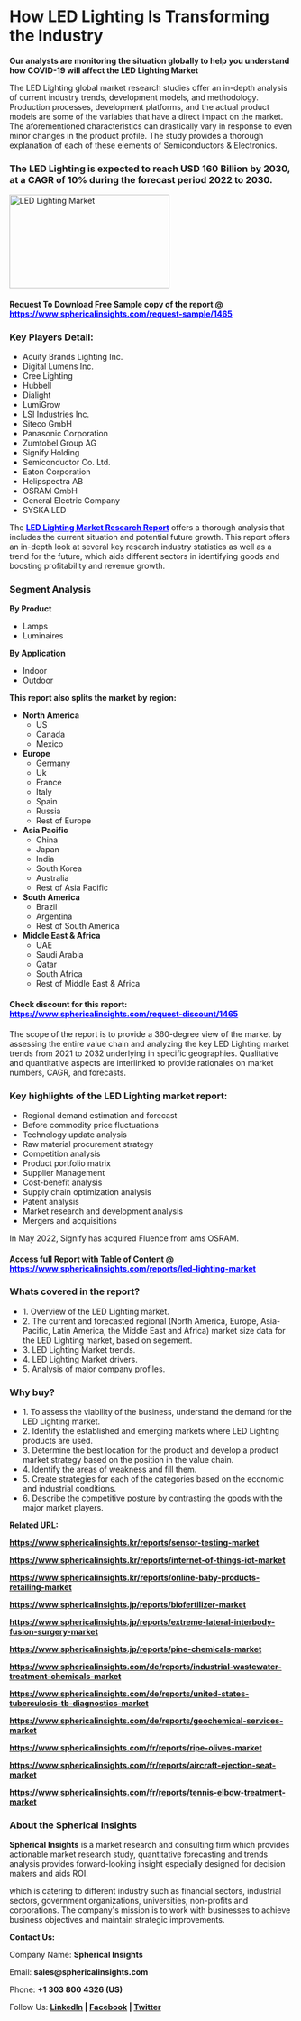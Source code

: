 <h1>How LED Lighting Is Transforming the Industry</h1>
<p><strong>Our analysts are monitoring the situation globally to help you understand how COVID-19 will affect the LED Lighting Market</strong></p>
<p>The LED Lighting global market research studies offer an in-depth analysis of current industry trends, development models, and methodology. Production processes, development platforms, and the actual product models are some of the variables that have a direct impact on the market. The aforementioned characteristics can drastically vary in response to even minor changes in the product profile. The study provides a thorough explanation of each of these elements of Semiconductors &amp; Electronics.</p>
<h3>The LED Lighting is expected to reach USD 160 Billion by 2030, at a CAGR of 10% during the forecast period 2022 to 2030.</h3>
<p><img src="https://www.sphericalinsights.com/images/rd/led-lighting-market.png" alt="LED Lighting Market" width="284" height="166" /></p>
<h4>Request To Download Free Sample copy of the report @<span style="color: #0000ff;"><a style="color: #0000ff;" href="%20https://www.sphericalinsights.com/request-sample/1465" target="_blank"> https://www.sphericalinsights.com/request-sample/1465</a></span></h4>
<h3><strong>Key Players Detail:</strong></h3>
<ul>
<li>Acuity Brands Lighting Inc.</li>
<li>Digital Lumens Inc.</li>
<li>Cree Lighting</li>
<li>Hubbell</li>
<li>Dialight</li>
<li>LumiGrow</li>
<li>LSI Industries Inc.</li>
<li>Siteco GmbH</li>
<li>Panasonic Corporation</li>
<li>Zumtobel Group AG</li>
<li>Signify Holding</li>
<li>Semiconductor Co. Ltd.</li>
<li>Eaton Corporation</li>
<li>Helipspectra AB</li>
<li>OSRAM GmbH</li>
<li>General Electric Company</li>
<li>SYSKA LED</li>
</ul>
<p>The <span style="color: #0000ff;"><strong><a style="color: #0000ff;" href="https://www.sphericalinsights.com/reports/led-lighting-market" target="_blank">LED Lighting Market Research Report</a></strong></span> offers a thorough analysis that includes the current situation and potential future growth. This report offers an in-depth look at several key research industry statistics as well as a trend for the future, which aids different sectors in identifying goods and boosting profitability and revenue growth.</p>
<h3><strong>Segment Analysis </strong></h3>
<p><strong>By Product</strong></p>
<ul>
<li>Lamps</li>
<li>Luminaires</li>
</ul>
<p><strong>By Application</strong></p>
<ul>
<li>Indoor</li>
<li>Outdoor</li>
</ul>
<p><strong>This report also splits the market by region:</strong></p>
<ul>
<li><strong>North America</strong>
<ul>
<li>US</li>
<li>Canada</li>
<li>Mexico</li>
</ul>
</li>
<li><strong>Europe</strong>
<ul>
<li>Germany</li>
<li>Uk</li>
<li>France</li>
<li>Italy</li>
<li>Spain</li>
<li>Russia</li>
<li>Rest of Europe</li>
</ul>
</li>
<li><strong>Asia Pacific</strong>
<ul>
<li>China</li>
<li>Japan</li>
<li>India</li>
<li>South Korea</li>
<li>Australia</li>
<li>Rest of Asia Pacific</li>
</ul>
</li>
<li><strong>South America</strong>
<ul>
<li>Brazil</li>
<li>Argentina</li>
<li>Rest of South America</li>
</ul>
</li>
<li><strong>Middle East &amp; Africa</strong>
<ul>
<li>UAE</li>
<li>Saudi Arabia</li>
<li>Qatar</li>
<li>South Africa</li>
<li>Rest of Middle East &amp; Africa</li>
</ul>
</li>
</ul>
<h4>Check discount for this report: <span style="color: #0000ff;"><a style="color: #0000ff;" href="https://www.sphericalinsights.com/request-discount/1465" target="_blank">https://www.sphericalinsights.com/request-discount/1465</a></span></h4>
<p>The scope of the report is to provide a 360-degree view of the market by assessing the entire value chain and analyzing the key LED Lighting market trends from 2021 to 2032 underlying in specific geographies. Qualitative and quantitative aspects are interlinked to provide rationales on market numbers, CAGR, and forecasts.</p>
<h3><strong>Key highlights of the LED Lighting market report:</strong></h3>
<ul>
<li>Regional demand estimation and forecast</li>
<li>Before commodity price fluctuations</li>
<li>Technology update analysis</li>
<li>Raw material procurement strategy</li>
<li>Competition analysis</li>
<li>Product portfolio matrix</li>
<li>Supplier Management</li>
<li>Cost-benefit analysis</li>
<li>Supply chain optimization analysis</li>
<li>Patent analysis</li>
<li>Market research and development analysis</li>
<li>Mergers and acquisitions</li>
</ul>
<p>In May 2022, Signify has acquired Fluence from ams OSRAM.</p>
<h4>Access full Report with Table of Content @ <span style="color: #0000ff;"><a style="color: #0000ff;" href="https://www.sphericalinsights.com/reports/led-lighting-market" target="_blank">https://www.sphericalinsights.com/reports/led-lighting-market</a></span></h4>
<h3><strong>Whats covered in the report?</strong></h3>
<ul>
<li>1. Overview of the LED Lighting market.</li>
<li>2. The current and forecasted regional (North America, Europe, Asia-Pacific, Latin America, the Middle East and Africa) market size data for the LED Lighting market, based on segement.</li>
<li>3. LED Lighting Market trends.</li>
<li>4. LED Lighting Market drivers.</li>
<li>5. Analysis of major company profiles.</li>
</ul>
<h3><strong>Why buy?</strong></h3>
<ul>
<li>1. To assess the viability of the business, understand the demand for the LED Lighting market.</li>
<li>2. Identify the established and emerging markets where LED Lighting products are used.</li>
<li>3. Determine the best location for the product and develop a product market strategy based on the position in the value chain.</li>
<li>4. Identify the areas of weakness and fill them.</li>
<li>5. Create strategies for each of the categories based on the economic and industrial conditions.</li>
<li>6. Describe the competitive posture by contrasting the goods with the major market players.</li>
</ul>
<p><strong>Related URL:</strong></p>
<p><strong><a href="https://www.sphericalinsights.kr/reports/sensor-testing-markethttps://www.sphericalinsights.kr/reports/internet-of-things-iot-markethttps://www.sphericalinsights.kr/reports/online-baby-products-retailing-market">https://www.sphericalinsights.kr/reports/sensor-testing-market</a></strong></p>
<p><strong><a href="https://www.sphericalinsights.kr/reports/sensor-testing-markethttps://www.sphericalinsights.kr/reports/internet-of-things-iot-markethttps://www.sphericalinsights.kr/reports/online-baby-products-retailing-market">https://www.sphericalinsights.kr/reports/internet-of-things-iot-market</a></strong></p>
<p><strong><a href="https://www.sphericalinsights.kr/reports/sensor-testing-markethttps://www.sphericalinsights.kr/reports/internet-of-things-iot-markethttps://www.sphericalinsights.kr/reports/online-baby-products-retailing-market">https://www.sphericalinsights.kr/reports/online-baby-products-retailing-market</a></strong></p>
<p><strong><a href="https://www.sphericalinsights.jp/reports/biofertilizer-markethttps://www.sphericalinsights.jp/reports/extreme-lateral-interbody-fusion-surgery-markethttps://www.sphericalinsights.jp/reports/pine-chemicals-market">https://www.sphericalinsights.jp/reports/biofertilizer-market</a></strong></p>
<p><strong><a href="https://www.sphericalinsights.jp/reports/biofertilizer-markethttps://www.sphericalinsights.jp/reports/extreme-lateral-interbody-fusion-surgery-markethttps://www.sphericalinsights.jp/reports/pine-chemicals-market">https://www.sphericalinsights.jp/reports/extreme-lateral-interbody-fusion-surgery-market</a></strong></p>
<p><strong><a href="https://www.sphericalinsights.jp/reports/biofertilizer-markethttps://www.sphericalinsights.jp/reports/extreme-lateral-interbody-fusion-surgery-markethttps://www.sphericalinsights.jp/reports/pine-chemicals-market">https://www.sphericalinsights.jp/reports/pine-chemicals-market</a></strong></p>
<p><strong><a href="https://www.sphericalinsights.com/de/reports/industrial-wastewater-treatment-chemicals-markethttps://www.sphericalinsights.com/de/reports/united-states-tuberculosis-tb-diagnostics-markethttps://www.sphericalinsights.com/de/reports/geochemical-services-market">https://www.sphericalinsights.com/de/reports/industrial-wastewater-treatment-chemicals-market</a></strong></p>
<p><strong><a href="https://www.sphericalinsights.com/de/reports/industrial-wastewater-treatment-chemicals-markethttps://www.sphericalinsights.com/de/reports/united-states-tuberculosis-tb-diagnostics-markethttps://www.sphericalinsights.com/de/reports/geochemical-services-market">https://www.sphericalinsights.com/de/reports/united-states-tuberculosis-tb-diagnostics-market</a></strong></p>
<p><strong><a href="https://www.sphericalinsights.com/de/reports/industrial-wastewater-treatment-chemicals-markethttps://www.sphericalinsights.com/de/reports/united-states-tuberculosis-tb-diagnostics-markethttps://www.sphericalinsights.com/de/reports/geochemical-services-market">https://www.sphericalinsights.com/de/reports/geochemical-services-market</a></strong></p>
<p><strong><a href="https://www.sphericalinsights.com/fr/reports/ripe-olives-markethttps://www.sphericalinsights.com/fr/reports/aircraft-ejection-seat-markethttps://www.sphericalinsights.com/fr/reports/tennis-elbow-treatment-market">https://www.sphericalinsights.com/fr/reports/ripe-olives-market</a></strong></p>
<p><strong><a href="https://www.sphericalinsights.com/fr/reports/ripe-olives-markethttps://www.sphericalinsights.com/fr/reports/aircraft-ejection-seat-markethttps://www.sphericalinsights.com/fr/reports/tennis-elbow-treatment-market">https://www.sphericalinsights.com/fr/reports/aircraft-ejection-seat-market</a></strong></p>
<p><strong><a href="https://www.sphericalinsights.com/fr/reports/ripe-olives-markethttps://www.sphericalinsights.com/fr/reports/aircraft-ejection-seat-markethttps://www.sphericalinsights.com/fr/reports/tennis-elbow-treatment-market">https://www.sphericalinsights.com/fr/reports/tennis-elbow-treatment-market</a></strong></p>
<h3><strong>About the Spherical Insights</strong></h3>
<p><strong>Spherical Insights</strong> is a market research and consulting firm which provides actionable market research study, quantitative forecasting and trends analysis provides forward-looking insight especially designed for decision makers and aids ROI.</p>
<p>which is catering to different industry such as financial sectors, industrial sectors, government organizations, universities, non-profits and corporations. The company's mission is to work with businesses to achieve business objectives and maintain strategic improvements.</p>
<p><strong>Contact Us:</strong></p>
<p>Company Name: <strong>Spherical Insights</strong></p>
<p>Email: <strong>sales@sphericalinsights.com</strong></p>
<p>Phone: <strong>+1 303 800 4326 (US)</strong></p>
<p>Follow Us: <strong><a href="https://www.linkedin.com/company/spherical-insight/"><u>LinkedIn</u></a> | <a href="https://www.facebook.com/sphericalinsights25"><u>Facebook</u></a> | <a href="https://twitter.com/SInsights_US"><u>Twitter</u></a></strong></p>
<p>&nbsp;</p>
